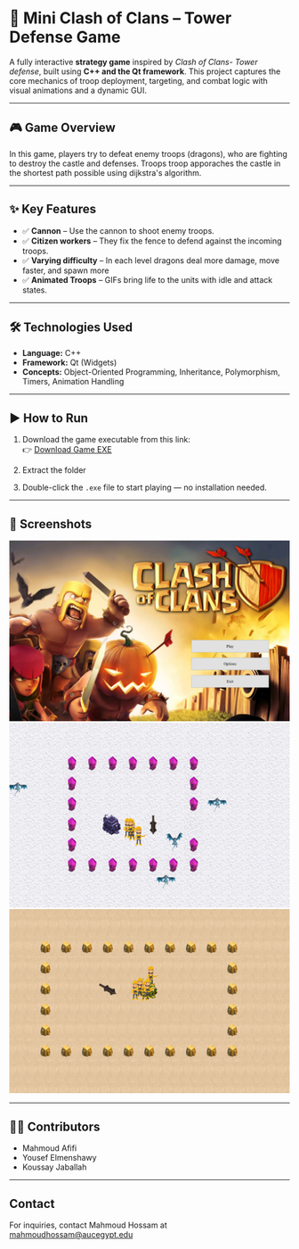 # 🏰 Mini Clash of Clans – Tower Defense Game

A fully interactive **strategy game** inspired by *Clash of Clans- Tower defense*, built using **C++ and the Qt framework**. This project captures the core mechanics of troop deployment, targeting, and combat logic with visual animations and a dynamic GUI.

---

## 🎮 Game Overview

In this game, players try to defeat enemy troops (dragons), who are fighting to destroy the castle and defenses. Troops troop apporaches the castle in the shortest path possible using dijkstra's algorithm.

---

## ✨ Key Features

- ✅ **Cannon** – Use the cannon to shoot enemy troops.
- ✅ **Citizen workers** – They fix the fence to defend against the incoming troops.
- ✅ **Varying difficulty** – In each level dragons deal more damage, move faster, and spawn  more
- ✅ **Animated Troops** – GIFs bring life to the units with idle and attack states.

---

## 🛠️ Technologies Used

- **Language:** C++  
- **Framework:** Qt (Widgets)  
- **Concepts:** Object-Oriented Programming, Inheritance, Polymorphism, Timers, Animation Handling  

---

## ▶️ How to Run

1. Download the game executable from this link:  
   👉 [Download Game EXE](https://drive.google.com/file/d/12-myWnOerPK7AUYkeo4761OpkJwtpKOC/view?usp=sharing)

2. Extract the folder

3. Double-click the `.exe` file to start playing — no installation needed.

---

## 📸 Screenshots

<p float="left">
  <img src="screenshot2.png" width="600" />
  <img src="screenshot1.png" width="600" />
  <img src="screenshot3.png" width="600" />
</p>

---

## 👨‍💻 Contributors

- Mahmoud Afifi  
- Yousef Elmenshawy  
- Koussay Jaballah

---
## Contact

For inquiries, contact Mahmoud Hossam at [mahmoudhossam@aucegypt.edu](mailto:mahmoudhossam@aucegypt.edu)